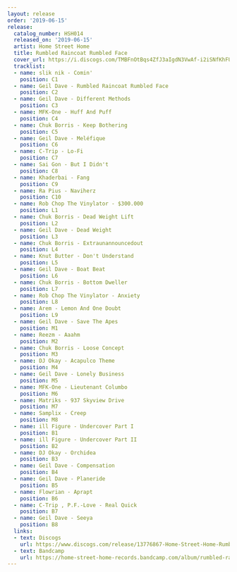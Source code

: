 ```yaml
---
layout: release
order: '2019-06-15'
release:
  catalog_number: HSH014
  released_on: '2019-06-15'
  artist: Home Street Home
  title: Rumbled Raincoat Rumbled Face
  cover_url: https://i.discogs.com/TMBFnOtBqs4ZfJ3aIgdN3VwAf-i2iSNfKhFU1yopAfg/rs:fit/g:sm/q:90/h:603/w:600/czM6Ly9kaXNjb2dz/LWRhdGFiYXNlLWlt/YWdlcy9SLTEzNzc2/ODY3LTE1NjA5Mjk4/MDMtNzcyMi5qcGVn.jpeg
  tracklist:
  - name: slik nik - Comin'
    position: C1
  - name: Geil Dave - Rumbled Raincoat Rumbled Face
    position: C2
  - name: Geil Dave - Different Methods
    position: C3
  - name: MFK-One - Huff And Puff
    position: C4
  - name: Chuk Borris - Keep Bothering
    position: C5
  - name: Geil Dave - Meléfique
    position: C6
  - name: C-Trip - Lo-Fi
    position: C7
  - name: Sai Gon - But I Didn't
    position: C8
  - name: Khaderbai - Fang
    position: C9
  - name: Ra Pius - Naviherz
    position: C10
  - name: Rob Chop The Vinylator - $300.000
    position: L1
  - name: Chuk Borris - Dead Weight Lift
    position: L2
  - name: Geil Dave - Dead Weight
    position: L3
  - name: Chuk Borris - Extraunannouncedout
    position: L4
  - name: Knut Butter - Don't Understand
    position: L5
  - name: Geil Dave - Boat Beat
    position: L6
  - name: Chuk Borris - Bottom Dweller
    position: L7
  - name: Rob Chop The Vinylator - Anxiety
    position: L8
  - name: Arem - Lemon And One Doubt
    position: L9
  - name: Geil Dave - Save The Apes
    position: M1
  - name: Reezm - Aaahm
    position: M2
  - name: Chuk Borris - Loose Concept
    position: M3
  - name: DJ Okay - Acapulco Theme
    position: M4
  - name: Geil Dave - Lonely Business
    position: M5
  - name: MFK-One - Lieutenant Columbo
    position: M6
  - name: Matriks - 937 Skyview Drive
    position: M7
  - name: Samplix - Creep
    position: M8
  - name: ill Figure - Undercover Part I
    position: B1
  - name: ill Figure - Undercover Part II
    position: B2
  - name: DJ Okay - Orchidea
    position: B3
  - name: Geil Dave - Compensation
    position: B4
  - name: Geil Dave - Planeride
    position: B5
  - name: Flowrian - Aprapt
    position: B6
  - name: C-Trip , P.F.-Love - Real Quick
    position: B7
  - name: Geil Dave - Seeya
    position: B8
  links:
  - text: Discogs
    url: https://www.discogs.com/release/13776867-Home-Street-Home-Rumbled-Raincoat-Rumbled-Face
  - text: Bandcamp
    url: https://home-street-home-records.bandcamp.com/album/rumbled-raincoat-rumbled-face
---
```

